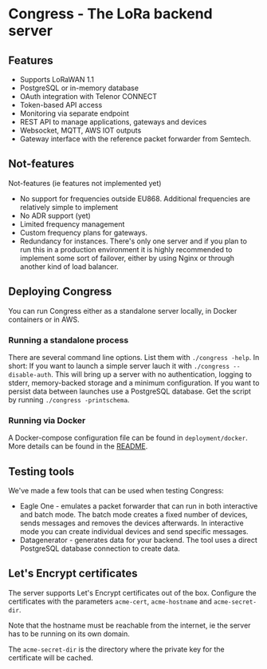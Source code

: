 # Congress - The LoRa backend server

## Features

* Supports LoRaWAN 1.1
* PostgreSQL or in-memory database
* OAuth integration with Telenor CONNECT
* Token-based API access
* Monitoring via separate endpoint
* REST API to manage applications, gateways and devices
* Websocket, MQTT, AWS IOT outputs
* Gateway interface with the reference packet forwarder from Semtech.

## Not-features

Not-features (ie features not implemented yet)

* No support for frequencies outside EU868. Additional frequencies are
  relatively simple to implement
* No ADR support (yet)
* Limited frequency management
* Custom frequency plans for gateways.
* Redundancy for instances. There's only one server and if you plan to run
  this in a production environment it is highly recommended to implement some
  sort of failover, either by using Nginx or through another kind of load
  balancer.

## Deploying Congress

You can run Congress either as a standalone server locally, in Docker
containers or in AWS.

### Running a standalone process

There are several command line options. List them with `./congress -help`. In
short: If you want to launch a simple server lauch it with
`./congress --disable-auth`. This will bring up a server with no authentication,
logging to stderr, memory-backed storage and a minimum configuration. If you
want to persist data between launches use a PostgreSQL database. Get the script
by running `./congress -printschema`.

### Running via Docker

A Docker-compose configuration file can be found in `deployment/docker`. More
details can be found in the [README](deployment/docker/README.md).

## Testing tools

We've made a few tools that can be used when testing Congress:

* Eagle One - emulates a packet forwarder that can run in both interactive and
  batch mode. The batch mode creates a fixed number of devices, sends messages
  and removes the devices afterwards. In interactive mode you can create
  individual devices and send specific messages.
* Datagenerator - generates data for your backend. The tool uses a direct
  PostgreSQL database connection to create data.

## Let's Encrypt certificates

The server supports Let's Encrypt certificates out of the box. Configure the
certificates with the parameters `acme-cert`, `acme-hostname` and `acme-secret-dir`.

Note that the hostname must be reachable from the internet, ie the server has
to be running on its own domain.

The `acme-secret-dir` is the directory where the private key for the certificate
will be cached.
